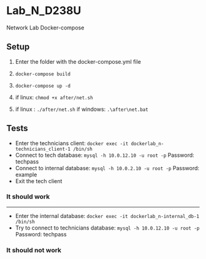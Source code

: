 # Lab_N_D238U
Network Lab Docker-compose
## Setup
1. Enter the folder with the docker-compose.yml file

2. `docker-compose build`

3. `docker-compose up -d`

4. if linux: `chmod +x after/net.sh`

5. if linux : `./after/net.sh` if windows:  `.\after\net.bat`

## Tests
- Enter the technicians client:
`docker exec -it dockerlab_n-technicians_client-1 /bin/sh`
- Connect to tech database:
`mysql -h 10.0.12.10 -u root -p`
Password: techpass
- Connect to internal database:
`mysql -h 10.0.2.10 -u root -p`
Password: example
- Exit the tech client
### It should work

------------
- Enter the internal database:
`docker exec -it dockerlab_n-internal_db-1 /bin/sh`
- Try to connect to technicians database:
`mysql -h 10.0.12.10 -u root -p`
Password: techpass
### It should not work





